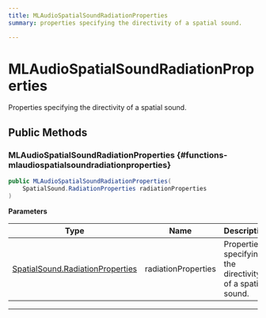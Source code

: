 ```yaml
---
title: MLAudioSpatialSoundRadiationProperties
summary: properties specifying the directivity of a spatial sound. 

---
```


# MLAudioSpatialSoundRadiationProperties




Properties specifying the directivity of a spatial sound.   





## Public Methods

###  MLAudioSpatialSoundRadiationProperties {#functions-mlaudiospatialsoundradiationproperties}

```csharp
public MLAudioSpatialSoundRadiationProperties(
    SpatialSound.RadiationProperties radiationProperties
)
```


**Parameters**

| Type | Name  | Description  | 
|--|--|--|
| [SpatialSound.RadiationProperties](/versioned_docs/version-31-Aug-2023/unity-api/api/UnityEngine.XR.MagicLeap/MLAudioOutput/SpatialSound/UnityEngine.XR.MagicLeap.MLAudioOutput.SpatialSound.RadiationProperties.md) |radiationProperties|Properties specifying the directivity of a spatial sound. |






-----------


